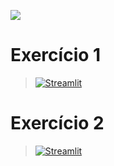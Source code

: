 [![](https://raw.githubusercontent.com/marciolws/EBAC_EXERCICIOS/refs/heads/main/EBAC-media-utils/logo/newebac_logo_black_half.png)](https://github.com/marciolws/Curso_EBAC_Cientista_de_Dados)

# Exercício 1
> [![Streamlit](https://img.shields.io/badge/Streamlit-FF4B4B?logo=Streamlit&logoColor=white)](https://raw.githubusercontent.com/marciolws/Curso_EBAC_Cientista_de_Dados/refs/heads/main/Módulo%2019%20-%20Streamlit%20II/Exercício%201/Mod19_EX1_Streamlit%20II.py)

# Exercício 2
> [![Streamlit](https://img.shields.io/badge/Streamlit-FF4B4B?logo=Streamlit&logoColor=white)](https://github.com/marciolws/Curso_EBAC_Cientista_de_Dados/blob/main/Módulo%2019%20-%20Streamlit%20II/Exercício%202/Mod19_EX2_StreamlitII.py)
